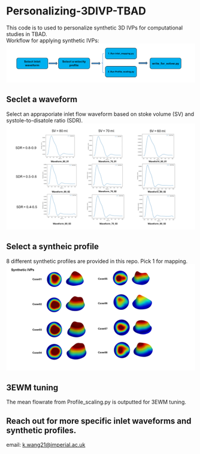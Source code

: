 # Personalizing-3DIVP-TBAD
This code is to used to personalize synthetic 3D IVPs for computational studies in TBAD. <br>
Workflow for applying synthetic IVPs:
![alt text](Slide1.PNG)

## Seclet a waveform  
Select an appraporiate inlet flow waveform based on stoke volume (SV) and systole-to-disatole ratio (SDR). 
![alt text](Slide2.PNG)

## Select a syntheic profile
8 different synthetic profiles are provided in this repo. Pick 1 for mapping.
![alt text](Slide3.PNG)

## 3EWM tuning
The mean flowrate from Profile_scaling.py is outputted for 3EWM tuning.

## Reach out for more specific inlet waveforms and synthetic profiles. 
email: k.wang21@imperial.ac.uk
